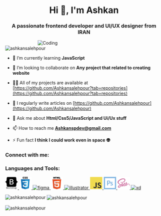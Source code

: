 <h1 align="center">Hi 👋, I'm Ashkan</h1>
<h3 align="center">A passionate frontend developer and UI/UX designer from IRAN</h3>
<img align="right" alt="Coding" width="400" src="https://i.pinimg.com/originals/09/c6/29/09c62903beeba336dc9da76eb5c9a107.gif">
<p align="left"> <img src="https://komarev.com/ghpvc/?username=ashkansalehpour&label=Profile%20views&color=0e75b6&style=flat" alt="ashkansalehpour" /> </p>

- 🌱 I’m currently learning **JavaScript**

- 👯 I’m looking to collaborate on **Any project that related to creating website**

- 👨‍💻 All of my projects are available at [https://github.com/Ashkansalehpour?tab=repositories](https://github.com/Ashkansalehpour?tab=repositories)

- 📝 I regularly write articles on [https://github.com/Ashkansalehpour](https://github.com/Ashkansalehpour)

- 💬 Ask me about **Html/Css5/JavaScript and Ui/Ux stuff**

- 📫 How to reach me **Ashkanspdev@gmail.com**

- ⚡ Fun fact **I think I could work even in space 👽**

<h3 align="left">Connect with me:</h3>
<p align="left">
</p>

<h3 align="left">Languages and Tools:</h3>
<p align="left"> <a href="https://getbootstrap.com" target="_blank" rel="noreferrer"> <img src="https://raw.githubusercontent.com/devicons/devicon/master/icons/bootstrap/bootstrap-plain-wordmark.svg" alt="bootstrap" width="40" height="40"/> </a> <a href="https://www.w3schools.com/css/" target="_blank" rel="noreferrer"> <img src="https://raw.githubusercontent.com/devicons/devicon/master/icons/css3/css3-original-wordmark.svg" alt="css3" width="40" height="40"/> </a> <a href="https://www.figma.com/" target="_blank" rel="noreferrer"> <img src="https://www.vectorlogo.zone/logos/figma/figma-icon.svg" alt="figma" width="40" height="40"/> </a> <a href="https://www.w3.org/html/" target="_blank" rel="noreferrer"> <img src="https://raw.githubusercontent.com/devicons/devicon/master/icons/html5/html5-original-wordmark.svg" alt="html5" width="40" height="40"/> </a> <a href="https://www.adobe.com/in/products/illustrator.html" target="_blank" rel="noreferrer"> <img src="https://www.vectorlogo.zone/logos/adobe_illustrator/adobe_illustrator-icon.svg" alt="illustrator" width="40" height="40"/> </a> <a href="https://developer.mozilla.org/en-US/docs/Web/JavaScript" target="_blank" rel="noreferrer"> <img src="https://raw.githubusercontent.com/devicons/devicon/master/icons/javascript/javascript-original.svg" alt="javascript" width="40" height="40"/> </a> <a href="https://www.photoshop.com/en" target="_blank" rel="noreferrer"> <img src="https://raw.githubusercontent.com/devicons/devicon/master/icons/photoshop/photoshop-line.svg" alt="photoshop" width="40" height="40"/> </a> <a href="https://sass-lang.com" target="_blank" rel="noreferrer"> <img src="https://raw.githubusercontent.com/devicons/devicon/master/icons/sass/sass-original.svg" alt="sass" width="40" height="40"/> </a> <a href="https://www.adobe.com/products/xd.html" target="_blank" rel="noreferrer"> <img src="https://cdn.worldvectorlogo.com/logos/adobe-xd.svg" alt="xd" width="40" height="40"/> </a> </p>

<p><img align="left" src="https://github-readme-stats.vercel.app/api/top-langs?username=ashkansalehpour&show_icons=true&locale=en&layout=compact" alt="ashkansalehpour" /></p>

<p>&nbsp;<img align="center" src="https://github-readme-stats.vercel.app/api?username=ashkansalehpour&show_icons=true&locale=en" alt="ashkansalehpour" /></p>

<p><img align="center" src="https://github-readme-streak-stats.herokuapp.com/?user=ashkansalehpour&" alt="ashkansalehpour" /></p>


